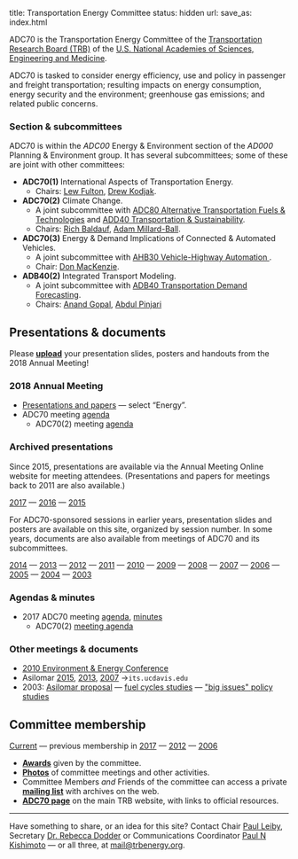 title: Transportation Energy Committee
status: hidden
url:
save_as: index.html

ADC70 is the Transportation Energy Committee of the [Transportation Research Board (TRB)](http://www.trb.org) of the [U.S. National Academies of Sciences, Engineering and Medicine](http://www.nationalacademies.org).

ADC70 is tasked to consider energy efficiency, use and policy in passenger and freight transportation; resulting impacts on energy consumption, energy security and the environment; greenhouse gas emissions; and related public concerns.

### Section & subcommittees

ADC70 is within the *ADC00* Energy & Environment section of the *AD000* Planning & Environment group. It has several subcommittees; some of these are joint with other committees:

- **ADC70(1)** International Aspects of Transportation Energy.
    - Chairs: [Lew Fulton](mailto:lmfulton@ucdavis.edu), [Drew Kodjak](mailto:drew@theicct.org).
- **ADC70(2)** Climate Change.
    - A joint subcommittee with [ADC80 Alternative Transportation Fuels & Technologies](http://www.trb.org/ADC80/ADC80.aspx) and [ADD40 Transportation & Sustainability](http://www.trb.org/ADD40/ADD40.aspx).
    - Chairs: [Rich Baldauf](mailto:Baldauf.Richard@epa.gov), [Adam Millard-Ball](mailto:adammb@ucsc.edu).
- **ADC70(3)** Energy & Demand Implications of Connected & Automated Vehicles.
    - A joint subcommittee with [AHB30 Vehicle-Highway Automation
](http://www.trb.org/AHB30/AHB30.aspx).
    - Chair: [Don MacKenzie](mailto:dwhm@uw.edu).
- **ADB40(2)** Integrated Transport Modeling.
    - A joint subcommittee with [ADB40 Transportation Demand Forecasting](http://www.trb.org/ADB40/ADB40.aspx).
    - Chairs: [Anand Gopal](mailto:ARGopal@lbl.gov), [Abdul Pinjari](mailto:apinjari@usf.edu)

## Presentations & documents

Please [**upload**](https://www.dropbox.com/request/9osf4AY3sgzEl8tLrsju) your presentation slides, posters and handouts from the 2018 Annual Meeting!

### 2018 Annual Meeting
- [Presentations and papers](http://amonline.trb.org/2018-subject-index) — select “Energy”.
- ADC70 meeting [agenda ](https://www.dropbox.com/s/6lu5i1u5lsgaoly/2018%20ADC70%20agenda.pdf?dl=0)
  - ADC70(2) meeting [agenda](https://www.dropbox.com/s/t5wg10kz553ctb7/2018%20ADC70%282%29%20agenda.pdf?dl=0)

### Archived presentations

Since 2015, presentations are available via the Annual Meeting Online website for meeting attendees. (Presentations and papers for meetings back to 2011 are also available.)

[2017](http://amonline.trb.org/2017-subject-index) —
[2016](http://amonline.trb.org/2016-subject-index) —
[2015](http://amonline.trb.org/2015-subject-index)

For ADC70-sponsored sessions in earlier years, presentation slides and posters are available on this site, organized by session number. In some years, documents are also available from meetings of ADC70 and its subcommittees.

[2014](/presentations/2014) —
[2013](/presentations/2013) —
[2012](/presentations/2012) —
[2011](/presentations/2011) —
[2010](/presentations/2010) —
[2009](/presentations/2009) —
[2008](/presentations/2008) —
[2007](/presentations/2007) —
[2006](/presentations/2006) —
[2005](/presentations/2005) —
[2004](/presentations/2004) —
[2003](/presentations/2003)

### Agendas & minutes

- 2017 ADC70 meeting [agenda](https://www.dropbox.com/s/nhfi0uwp9zu2dbq/2017%20ADC70%20agenda.pdf?dl=0), [minutes](https://www.dropbox.com/s/romcf4q52npm5xx/?dl=0)
   - ADC70(2) [meeting agenda](https://www.dropbox.com/s/l3dsrxkigy9hnb7/2017%20ADC70%282%29%20agenda.pdf?dl=0)

### Other meetings & documents
- [2010 Environment & Energy Conference](/2010-enviro-energy-conf)
- Asilomar [2015](https://its.ucdavis.edu/news-and-events/conferences-2/asilomar-conference-publications/2015-asilomar-conference/), [2013](http://its.ucdavis.edu/news-and-events/conferences-2/asilomar-conference-publications/2013-asilomar-biennial-conference/), [2007](http://its.ucdavis.edu/news-and-events/conferences-2/asilomar-conference-publications/2007-asilomar/) →`its.ucdavis.edu`
- 2003: [Asilomar proposal](https://db.tt/pWOVzxwB) — [fuel cycles studies](/fuel-cycles) — ["big issues" policy studies](https://db.tt/XIL02q51)

## Committee membership
[Current](https://www.mytrb.org/CommitteeDetails.aspx?CMTID=1182) —
previous membership in [2017](/members/2017) — [2012](/members/2012) —
[2006](/members/2006)

- [**Awards**](/awards) given by the committee.
- [**Photos**](/photos) of committee meetings and other activities.
- Committee Members *and* Friends of the committee can access a private [**mailing list**]({filename}discussion.md) with archives on the web.
- [**ADC70 page**](http://www.trb.org/ADC70/ADC70.aspx) on the main TRB website, with links to official resources.

-----

Have something to share, or an idea for this site? Contact Chair [Paul Leiby](mailto:leiby@ornl.gov), Secretary [Dr. Rebecca Dodder](mailto:dodder.rebecca@epa.gov) or Communications Coordinator [Paul N Kishimoto](mailto:pnk@mit.edu) — or all three, at [mail@trbenergy.org](mailto:mail@trbenergy.org).
